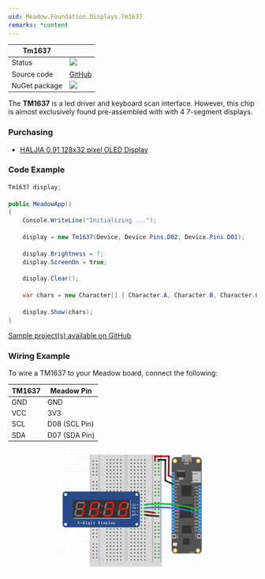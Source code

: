 ```yaml
---
uid: Meadow.Foundation.Displays.Tm1637
remarks: *content
---
```


| Tm1637 | |
|--------|--------|
| Status | <img src="https://img.shields.io/badge/Working-brightgreen" style="width: auto; height: -webkit-fill-available;" /> |
| Source code | [GitHub](https://github.com/WildernessLabs/Meadow.Foundation/tree/master/Source/Meadow.Foundation.Peripherals/Displays.Tm1637) |
| NuGet package | <a href="https://www.nuget.org/packages/Meadow.Foundation.Displays.Tm1637/" target="_blank"><img src="https://img.shields.io/nuget/v/Meadow.Foundation.Displays.Tm1637.svg?label=Meadow.Foundation.Displays.Tm1637" /></a> |

The **TM1637** is a led driver and keyboard scan interface. However, this chip is almost exclusively found pre-assembled with with 4 7-segment displays.

### Purchasing

* [HALJIA 0.91 128x32 pixel OLED Display](https://www.amazon.co.uk/gp/product/B071Z18R1M/ref=oh_aui_detailpage_o03_s00?ie=UTF8&psc=1)

### Code Example

```csharp
Tm1637 display;

public MeadowApp()
{
    Console.WriteLine("Initializing ...");

    display = new Tm1637(Device, Device.Pins.D02, Device.Pins.D01);

    display.Brightness = 7;
    display.ScreenOn = true;

    display.Clear();

    var chars = new Character[] { Character.A, Character.B, Character.C, Character.D };

    display.Show(chars);
}

```

[Sample project(s) available on GitHub](https://github.com/WildernessLabs/Meadow.Foundation/tree/main/Source/Meadow.Foundation.Peripherals/Displays.Tm1637/Samples/Tm1637_Sample)

### Wiring Example

 To wire a TM1637 to your Meadow board, connect the following:

| TM1637  | Meadow Pin    |
|---------|---------------|
| GND     | GND           |
| VCC     | 3V3           |
| SCL     | D08 (SCL Pin) |
| SDA     | D07 (SDA Pin) |

<img src="../../API_Assets/Meadow.Foundation.Displays.Tm1637/Tm1637_Fritzing.png" 
    style="width: 60%; display: block; margin-left: auto; margin-right: auto;" />




